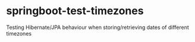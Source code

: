 # springboot-test-timezones

Testing Hibernate/JPA behaviour when storing/retrieving dates of different timezones